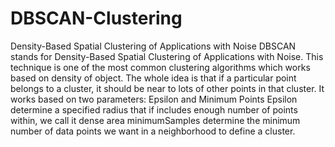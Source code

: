 # DBSCAN-Clustering
Density-Based Spatial Clustering of Applications with Noise
DBSCAN stands for Density-Based Spatial Clustering of Applications with Noise. This technique is one of the most common clustering algorithms which works based on density
of object. The whole idea is that if a particular point belongs to a cluster, it should be near to lots of other points in that cluster.
It works based on two parameters: Epsilon and Minimum Points
Epsilon determine a specified radius that if includes enough number of points within, we call it dense area
minimumSamples determine the minimum number of data points we want in a neighborhood to define a cluster.
